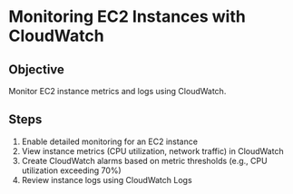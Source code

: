 # Monitoring EC2 Instances with CloudWatch

## Objective

Monitor EC2 instance metrics and logs using CloudWatch.

## Steps

1. Enable detailed monitoring for an EC2 instance
2. View instance metrics (CPU utilization, network traffic) in CloudWatch
3. Create CloudWatch alarms based on metric thresholds (e.g., CPU utilization exceeding 70%)
4. Review instance logs using CloudWatch Logs
